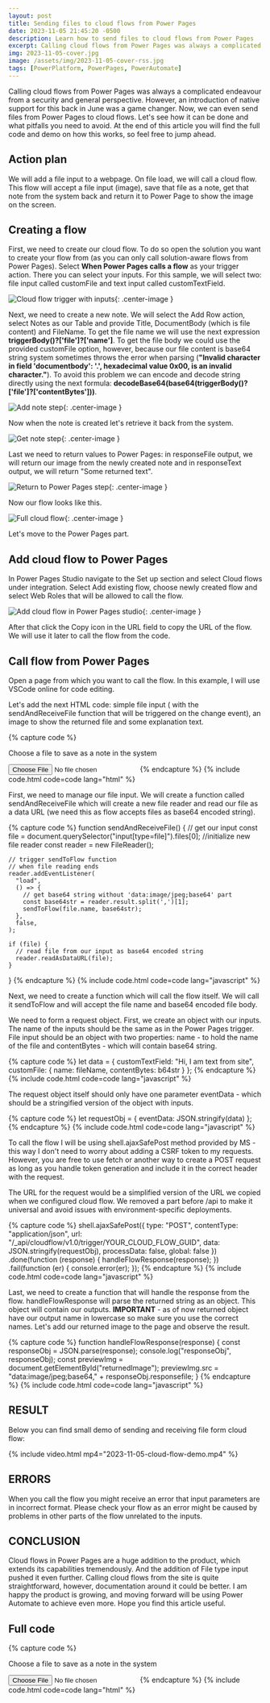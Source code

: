 ```yaml
---
layout: post
title: Sending files to cloud flows from Power Pages
date: 2023-11-05 21:45:20 -0500
description: Learn how to send files to cloud flows from Power Pages
excerpt: Calling cloud flows from Power Pages was always a complicated endeavour from a security and general perspective. However, an introduction of native support for this back in June was a game changer. And now, we can even send files to the cloud flows. Check my new blog to see how it can be done and what pitfalls you need to avoid.
img: 2023-11-05-cover.jpg
image: /assets/img/2023-11-05-cover-rss.jpg
tags: [PowerPlatform, PowerPages, PowerAutomate]
---
```


Calling cloud flows from Power Pages was always a complicated endeavour from a security and general perspective. However, an introduction of native support for this back in June was a game changer. Now, we can even send files from Power Pages to cloud flows. Let's see how it can be done and what pitfalls you need to avoid. At the end of this article you will find the full code and demo on how this works, so feel free to jump ahead.

## Action plan

We will add a file input to a webpage. On file load, we will call a cloud flow. This flow will accept a file input (image), save that file as a note, get that note from the system back and return it to Power Page to show the image on the screen.

## Creating a flow

First, we need to create our cloud flow. To do so open the solution you want to create your flow from (as you can only call solution-aware flows from Power Pages). Select **When Power Pages calls a flow** as your trigger action. There you can select your inputs. For this sample, we will select two: file input called customFile and text input called customTextField.

![Cloud flow trigger with inputs]({{site.baseurl}}/assets/img/2023-11-05-cloud-trigger-param.jpg){: .center-image }

Next, we need to create a new note. We will select the Add Row action, select Notes as our Table and provide Title, DocumentBody (which is file content) and FileName. To get the file name we will use the next expression **triggerBody()?\['file'\]?\['name'\]**. To get the file body we could use the provided customFile option, however, because our file content is base64 string system sometimes throws the error when parsing (**"Invalid character in field 'documentbody': '.', hexadecimal value 0x00, is an invalid character."**). To avoid this problem we can encode and decode string directly using the next formula: **decodeBase64(base64(triggerBody()?\['file'\]?\['contentBytes'\]))**.

![Add note step]({{site.baseurl}}/assets/img/2023-11-05-add-note.jpg){: .center-image }

Now when the note is created let's retrieve it back from the system.

![Get note step]({{site.baseurl}}/assets/img/2023-11-05-get-note.jpg){: .center-image }

Last we need to return values to Power Pages: in responseFile output, we will return our image from the newly created note and in responseText output, we will return "Some returned text".

![Return to Power Pages step]({{site.baseurl}}/assets/img/2023-11-05-return-to-power-pages.jpg){: .center-image }

Now our flow looks like this.

![Full cloud flow]({{site.baseurl}}/assets/img/2023-11-05-full-flow.jpg){: .center-image }

Let's move to the Power Pages part.

## Add cloud flow to Power Pages

In Power Pages Studio navigate to the Set up section and select Cloud flows under integration. Select Add existing flow, choose newly created flow and select Web Roles that will be allowed to call the flow.

![Add cloud flow in Power Pages studio]({{site.baseurl}}/assets/img/2023-11-05-add-cloud-flow-in-studio.jpg){: .center-image }

After that click the Copy icon in the URL field to copy the URL of the flow. We will use it later to call the flow from the code.

## Call flow from Power Pages

Open a page from which you want to call the flow. In this example, I will use VSCode online for code editing.

Let's add the next HTML code: simple file input ( with the sendAndReceiveFile function that will be triggered on the change event), an image to show the returned file and some explanation text.

{% capture code %}
<p>Choose a file to save as a note in the system</p>
<input type="file" name="" onchange="sendAndReceiveFile()" />
<img id="returnedImage" />
{% endcapture %}
{% include code.html code=code lang="html" %}

First, we need to manage our file input. We will create a function called sendAndReceiveFile which will create a new file reader and read our file as a data URL (we need this as flow accepts files as base64 encoded string).

{% capture code %}
  function sendAndReceiveFile() {
    // get our input
    const file = document.querySelector("input[type=file]").files[0];
    //initialize new file reader
    const reader = new FileReader();

    // trigger sendToFlow function
    // when file reading ends
    reader.addEventListener(
      "load",
      () => {
        // get base64 string without 'data:image/jpeg;base64' part
        const base64str = reader.result.split(',')[1];
        sendToFlow(file.name, base64str);
      },
      false,
    );

    if (file) {
      // read file from our input as base64 encoded string
      reader.readAsDataURL(file);
    }

  }
{% endcapture %}
{% include code.html code=code lang="javascript" %}

Next, we need to create a function which will call the flow itself. We will call it sendToFlow and will accept the file name and base64 encoded file body.

We need to form a request object. First, we create an object with our inputs. The name of the inputs should be the same as in the Power Pages trigger. File input should be an object with two properties: name - to hold the name of the file and contentBytes - which will contain base64 string.

{% capture code %}
    let data = {
      customTextField: "Hi, I am text from site",
      customFile: {
        name: fileName,
        contentBytes: b64str
      }
    };
{% endcapture %}
{% include code.html code=code lang="javascript" %}

The request object itself should only have one parameter eventData - which should be a stringified version of the object with inputs.

{% capture code %}
    let requestObj = {
      eventData: JSON.stringify(data)
    };
{% endcapture %}
{% include code.html code=code lang="javascript" %}

To call the flow I will be using shell.ajaxSafePost method provided by MS - this way I don't need to worry about adding a CSRF token to my requests. However, you are free to use fetch or another way to create a POST request as long as you handle token generation and include it in the correct header with the request.

The URL for the request would be a simplified version of the URL we copied when we configured cloud flow. We removed a part before /api to make it universal and avoid issues with environment-specific deployments.

{% capture code %}
    shell.ajaxSafePost({
      type: "POST",
      contentType: "application/json",
      url: "/_api/cloudflow/v1.0/trigger/YOUR_CLOUD_FLOW_GUID",
      data: JSON.stringify(requestObj),
      processData: false,
      global: false
    })
      .done(function (response) {
        handleFlowResponse(response);
      })
      .fail(function (er) {
        console.error(er);
      });
{% endcapture %}
{% include code.html code=code lang="javascript" %}

Last, we need to create a function that will handle the response from the flow. handleFlowResponse will parse the returned string as an object. This object will contain our outputs. **IMPORTANT** - as of now returned object have our output name in lowercase so make sure you use the correct names. Let's add our returned image to the page and observe the result.

{% capture code %}
  function handleFlowResponse(response) {
    const responseObj = JSON.parse(response);
    console.log("responseObj", responseObj);
    const previewImg = document.getElementById("returnedImage");
    previewImg.src = "data:image/jpeg;base64," + responseObj.responsefile;
  }
{% endcapture %}
{% include code.html code=code lang="javascript" %}

## RESULT

Below you can find small demo of sending and receiving file form cloud flow:

{% include video.html mp4="2023-11-05-cloud-flow-demo.mp4" %}

## ERRORS

When you call the flow you might receive an error that input parameters are in incorrect format. Please check your flow as an error might be caused by problems in other parts of the flow unrelated to the inputs.

## CONCLUSION

Cloud flows in Power Pages are a huge addition to the product, which extends its capabilities tremendously. And the addition of File type input pushed it even further. Calling cloud flows from the site is quite straightforward, however, documentation around it could be better. I am happy the product is growing, and moving forward will be using Power Automate to achieve even more. Hope you find this article useful.

## Full code

{% capture code %}
<p>Choose a file to save as a note in the system</p>
<input type="file" name="" onchange="sendAndReceiveFile()" />
<img id="returnedImage" />
<script>

  function handleFlowResponse(response) {
    const responseObj = JSON.parse(response);
    console.log("responseObj", responseObj);
    const previewImg = document.getElementById("returnedImage");

    //using lower case responsefile instead of responseFile
    //as currently cloud flow returns everything lowercase 
    previewImg.src = "data:image/jpeg;base64," + responseObj.responsefile; 
  }

  function sendToFlow(fileName, b64str) {
    // create object with inputs
    // file input should have both name which holds filename
    // and contentBytes which holds base64 string representation of the file
    let data = {
      customTextField: "Hi, I am text from site",
      customFile: {
        name: fileName,
        contentBytes: b64str
      }
    };

    // actual request object should have only one parameter
    // called eventData which shoould be stringified
    // version of the object with inputs
    let requestObj = {
      eventData: JSON.stringify(data)
    };

    // I am using ajaxSafePost as it automatically adds
    // CSRF token, however, you can use fetch or other method
    // as long as you manually handle getting the token
    // and adding it to appropriate header
    shell.ajaxSafePost({
      type: "POST",
      contentType: "application/json",
      url: "/_api/cloudflow/v1.0/trigger/YOUR_CLOUD_FLOW_GUID",
      data: JSON.stringify(requestObj),
      processData: false,
      global: false
    })
      .done(function (response) {
        handleFlowResponse(response);
      })
      .fail(function (er) {
        console.error(er);
      });
  }

  function sendAndReceiveFile() {

    // get our input
    const file = document.querySelector("input[type=file]").files[0];
    //initialize new file reader
    const reader = new FileReader();

    // trigger sendToFlow function
    // when file reading ends
    reader.addEventListener(
      "load",
      () => {
        // get base64 string without 'data:image/jpeg;base64' part
        const base64str = reader.result.split(',')[1];
        sendToFlow(file.name, base64str);
      },
      false,
    );

    if (file) {
      // read file from our input as base64 encoded string
      reader.readAsDataURL(file);
    }

  }
</script>
{% endcapture %}
{% include code.html code=code lang="html" %}